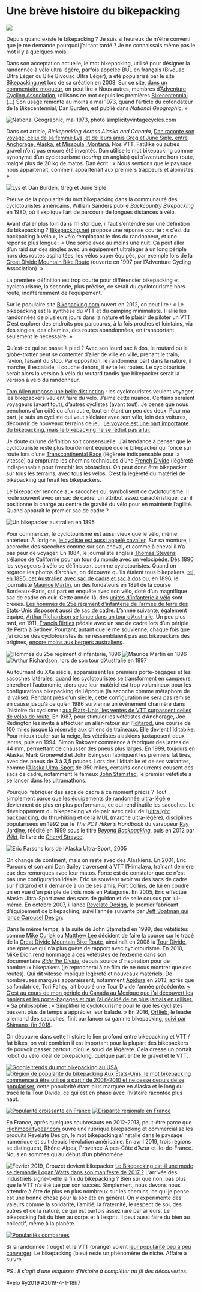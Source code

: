 # Une brève histoire du bikepacking

![](_i/IMG_3663.webp)

Depuis quand existe le bikepacking ? Je suis si heureux de m’être converti que je me demande pourquoi j’ai tant tardé ? Je ne connaissais même pas le mot il y a quelques mois.

Dans son acceptation actuelle, le mot bikepacking, utilisé pour désigner la randonnée à vélo ultra légère, parfois appelée BUL en français (Bivouac Ultra Léger ou Bike Bivouac Ultra Léger), a été popularisé par le site [Bikepacking.net](http://www.bikepacking.net/) lors de sa création en 2008. Sur ce site, [dans un commentaire moqueur](http://www.bikepacking.net/about/), on peut lire « Nous autres, membres d’[Adventure Cycling Association](https://www.adventurecycling.org/), utilisons ce mot depuis les premières [Bikecentennial](https://en.wikipedia.org/wiki/Bikecentennial) (…) Son usage remonte au moins à mai 1973, quand l’article du cofondateur de la Bikecentennial, Dan Burden, est publié dans *National Geographic*. »

![National Geographic, mai 1973, photo simplicityvintagecycles.com](_i/bkphis_03.webp)

Dans cet article, *Bickepacking Across Alaska and Canada*, [Dan raconte son voyage, celui de sa femme Lys, et de leurs amis Greg et June Siple, entre Anchorage, Alaska, et Missoula, Montana.](https://simplicityvintagecycles.com/2012/10/01/cycling-in-print-iv/) Nos VTT, FatBike ou autres gravel n’ont pas encore été inventés. Dan utilise le mot bikepacking comme synonyme d’un cyclotourisme (*touring* en anglais) qui s’aventure hors route, malgré plus de 20 kg de matos. Dan écrit : « Nous sentions que le paysage nous appartenait, comme il appartenait aux premiers trappeurs et alpinistes. »

![Lys et Dan Burden, Greg et June Siple ](_i/bkphis_04.webp)

Preuve de la popularité du mot bikepacking dans la communauté des cyclotouristes américains, William Sanders publie *Backcountry Bikepacking* en 1980, où il explique l’art de parcourir de longues distances à vélo.

Avant d’aller plus loin dans l’historique, il faut s’entendre sur une définition du bikepacking ? [Bikepacking.net](http://www.bikepacking.net/about/) propose une réponse courte : « c’est du backpaking à vélo », le vélo remplaçant le dos du randonneur, et une réponse plus longue : « Une sortie avec au moins une nuit. Ça peut aller d’un raid sur des singles avec un équipement ultraléger à un long périple hors des routes asphaltées, les vélos super équipés, par exemple lors de la [Great Divide Mountain Bike Route](https://en.wikipedia.org/wiki/Great_Divide_Mountain_Bike_Route) (ouverte en 1997 par l’Adventure Cycling Association). »

La première définition est trop courte pour différencier bikepacking et cyclotourisme, la seconde, plus précise, ce serait du cyclotourisme hors route, indifféremment de l’équipement.

Sur le populaire site [Bikepacking.com](http://www.bikepacking.com/bikepacking-101/) ouvert en 2012, on peut lire : « Le bikepacking est la synthèse du VTT et du camping minimaliste. Il allie les randonnées de plusieurs jours dans la nature et le plaisir de piloter un VTT. C’est explorer des endroits peu parcourus, à la fois proches et lointains, via des singles, des chemins, des routes abandonnées, en transportant seulement le nécessaire. »

Qu’est-ce qui se passe à pied ? Avec son lourd sac à dos, le routard ou le globe-trotter peut se contenter d’aller de ville en ville, prenant le train, l’avion, faisant du stop. Par opposition, le randonneur part dans la nature, il marche, il escalade, il couche dehors, il évite les routes. Le cyclotouriste serait alors la version à vélo du routard tandis que bikepacker serait la version à vélo du randonneur.

[Tom Allen propose une belle distinction](https://tomsbiketrip.com/whats-really-the-difference-between-bikepacking-cycle-touring/) : les cyclotouristes veulent voyager, les bikepackers veulent faire du vélo. J’aime cette nuance. Certains seraient voyageurs (avant tout), d’autres cyclistes (avant tout). Je pense que nous penchons d’un côté ou d’un autre, tout en étant un peu des deux. Pour ma part, je suis un cycliste qui veut s’éclater avec son vélo, loin des voitures, découvrir de nouveaux terrains de jeu. [Le voyage est une part importante du bikepacking, mais le bikepacking ne se réduit pas à lui.](bikepacking-optimisation-electrique.md)

Je doute qu’une définition soit consensuelle. J’ai tendance à penser que le cyclotouriste reste plus lourdement équipé que le bikepacker qui fonce sur route lors d’une [Transcontinental Race](https://www.transcontinental.cc/) (légèreté indispensable pour la vitesse) ou emprunte les chemins techniques d’une [French Divide](http://www.frenchdivide.com/) (légèreté indispensable pour franchir les obstacles). On peut donc être bikepacker sur tous les terrains, avec tous les vélos. C’est la légèreté du matériel de bikepacking qui ferait les bikepackers.

Le bikepacker renonce aux sacoches qui symbolisent de cyclotourisme. Il roule souvent avec un sac de cadre, un attribut assez caractéristique, car il positionne la charge au centre de gravité du vélo pour en maintenir l’agilité. Quand apparaît le premier sac de cadre ?

![Un bikepacker australien en 1895](_i/bkphis_05.webp)

Pour commencer, le cyclotourisme est aussi vieux que le vélo, même antérieur. À l’origine, [le cycliste est aussi appelé cavalier](http://velotextes.fr/spip.php?article4). Sur sa monture, il accroche des sacoches comme sur son cheval, et comme à cheval il n’a pas peur de voyager. En 1884, le journaliste anglais [Thomas Stevens](https://fr.wikipedia.org/wiki/Thomas_Stevens) s’élance de Californie pour un tour du monde avec un vélocipède. Dès 1890, les voyageurs à vélo se définissent comme cyclotouristes. Quand on regarde les photos d’archive, on découvre qu’ils étaient tous bikepakers, [tel, en 1895, cet Australien avec sac de cadre et sac à dos](http://cyclocult.tumblr.com/post/81691527040/returned-from-mt-ragged-rush-1000-miles-trip-in) ou, en 1896, le journaliste [Maurice Martin](https://fr.wikipedia.org/wiki/Maurice_Martin_(journaliste)), un des fondateurs en 1891 de la course Bordeaux-Paris, qui part en enquête avec son vélo, doté d’un magnifique sac de cadre en cuir. Cette année-là, des [unités d’infanterie à vélo](https://fr.wikipedia.org/wiki/Infanterie_cycliste) sont créées. [Les hommes du 25e régiment d’infanterie de l’armée de terre des États-Unis](https://www.upworthy.com/the-black-soldiers-who-biked-2000-miles-over-the-mountains-and-out-of-american-history) disposent aussi de sac de cadre. L’année suivante, également équipé, [Arthur Richardson se lance dans un tour d’Australie](https://historicalcycleclub.com.au/news/2018/2/18/arthur-richardson). Un peu plus tard, en 1911, [Francis Birtles](https://fr.wikipedia.org/wiki/Francis_Birtles) pédale avec un sac de cadre lors d’un périple de Perth à Sydney. Pourtant, autant que je me souvienne, chaque fois que j’ai croisé des cyclotouristes ils ne ressemblaient pas aux bikepackers des origines, [encore moins aux bergers australiens](https://veloaficionado.com/blog/australias-bicycle-riding-shearers-of-the-early-twentieth-century).

![Hommes du 25e régiment d’infanterie, 1896](_i/25thregiment_bicycles.webp)
![Maurice Martin en 1896](_i/mauricemartin1896-50559.webp)
![Arthur Richardson, lors de son tour d’Australie en 1897](_i/richardon.webp)

Au tournant du XXe siècle, apparaissent les premiers porte-bagages et les sacoches latérales, quand les cyclotouristes se transforment en campeurs, cherchent l’autonomie, alors que leur matériel est trop volumineux pour les configurations bikepacking de l’époque (la sacoche comme métaphore de la valise). Pendant près d’un siècle, cette configuration ne sera pas remise en cause jusqu’à ce qu’en 1986 survienne un évènement charnière dans l’histoire du cyclisme : [aux États-Unis, les ventes de VTT surpassent celles de vélos de route.](https://www.bicycling.com/rides/a20050866/a-history-of-alaskas-iditasport-bike-race/) En 1987, pour stimuler les vététistes d’Anchorage, Joe Redington les invite à effectuer un aller-retour sur l’[Iditarod](https://fr.wikipedia.org/wiki/Iditarod_Trail_Sled_Dog_Race), une course de 100 miles jusque là réservée aux chiens de traîneaux. Elle devient l’[Iditabike](https://iditasportalaska.com/). Pour mieux rouler sur la neige, les vététistes alaskiens juxtaposent deux jantes, puis en 1994, Simon Rakower commence à fabriquer des jantes de 44 mm, permettant de chausser des pneus plus larges. En 1999, toujours en Alaska, Mark Groneweld et John Evingson fabriquent les premiers fat tires, avec des pneus de 3 à 3,5 pouces. Lors des l’Iditabike et de ses variantes, comme l’[Alaska Ultra-Sport](http://www.iditarodtrailinvitational.com/) de 350 miles, certains concurrents cousent des sacs de cadre, notamment le fameux [John Stamstad](https://en.wikipedia.org/wiki/John_Stamstad), le premier vététiste à se lancer dans les ultramathons.

Pourquoi fabriquer des sacs de cadre à ce moment précis ? Tout simplement parce que [les équipements de randonnée ultra-légère](https://www.randonner-leger.org/wiki/doku.php?id=histoire_de_l_equipement_leger) deviennent de plus en plus performants, ce qui rend inutile les sacoches. Le développement du bikepacking va de pair avec celui de l’[ultralight backpacking](https://en.wikipedia.org/wiki/Ultralight_backpacking), du [thru-hiking](https://fr.wikipedia.org/wiki/Thru-hiking) et de la [MUL (marche ultra-légère)](https://fr.wikipedia.org/wiki/Marche_ultra-l%C3%A9g%C3%A8re), disciplines popularisées en 1992 par le *The PCT Hiker’s Handbook* du varappeur [Ray Jardine](https://en.wikipedia.org/wiki/Ray_Jardine), réédité en 1999 sous le titre [*Beyond Backpacking*](https://www.amazon.fr/Beyond-Backpacking-Jardines-Lightweight-Hiking/dp/0963235931), puis en 2012 par [*Wild*](https://www.amazon.fr/Wild-Cheryl-STRAYED/dp/2264062207/), le livre de [Cheryl Strayed](https://fr.wikipedia.org/wiki/Cheryl_Strayed).

![Eric Parsons lors de l’Alaska Ultra-Sport, 2005](_i/eric.webp)

On change de continent, mais on reste avec des Alaskiens. En 2001, Eric Parsons et son ami Dan Bailey traversent à VTT l’Himalaya, traînant derrière eux des remorques avec leur matos. Force est de constater que ce n’est pas une configuration idéale. Eric se souvient avoir vu des sacs de cadre sur l’Iditarod et il demande à un de ses amis, Fort Collins, de lui en coudre un en vue d’un périple de trois mois en Patagonie. En 2005, Eric effectue Alaska Ultra-Sport avec des sacs de guidon et de selle cousus par lui-même. En octobre 2007, il lance [Revelate Design](https://www.revelatedesigns.com/site/our-roots/), le premier fabricant d’équipement de bikepacking, suivi l’année suivante par [Jeff Boatman qui lance Carousel Design](http://www.highsierratopix.com/community/viewtopic.php?t=3635).

Dans le même temps, à la suite de John Stamstad en 1999, des vététistes comme [Mike Curiak](https://www.slowtwitch.com/Interview/The_Journey_of_Mike_Curiak_3311.html) ou [Matthew Lee](https://www.youtube.com/watch?v=xJqSc0lxpxk) décident de faire la course sur le tracé de la [Great Divide Mountain Bike Route](https://en.wikipedia.org/wiki/Great_Divide_Mountain_Bike_Route), ainsi naît en 2008 la [Tour Divide](https://en.wikipedia.org/wiki/Tour_Divide), une épreuve qui n’a plus guère de rapport avec cyclotourisme. En 2010, MiKe Dion rend hommage à ces vététistes de l’extrême dans son documentaire [*Ride the Divide*](https://vimeo.com/ondemand/14028), depuis source d’inspiration pour de nombreux bikepakers (je reprocherai à ce film de ne nous montrer que des routes). Qui dit vitesse implique légèreté et nouveaux matériels. De nombreuses marques apparaissent, notamment [Apidura](https://www.apidura.com) en 2013, après que sa fondatrice, Tori Fahey, ait bouclé une Tour Divide l’année précédente. [« C’est au cours de mon périple du Canada au Mexique que j’ai découvert les paniers et les porte-bagages et que j’ai décidé de ne plus jamais en utiliser. »](https://www.theguardian.com/lifeandstyle/2016/sep/02/on-the-ride-in-africa-i-realised-that-i-could-do-anything) Sa philosophie : « Simplifier le cyclotourisme pour le que les cyclistes passent plus de temps à apprécier leur balade. » En 2016, [Ortlieb](https://www.ortlieb.com/us/products/bikepacking), le leader allemand des sacoches, finit par lancer sa gamme bikepacking, [suivi par Shimano, fin 2018](https://bike.shimano.com/en-US/information/news/discover--the-new-pro-range-of-gravel-bars-and-bags.html).

On découvre dans cette histoire le lien profond entre bikepacking et VTT / fat bikes, on voit combien il est important pour la plupart des bikepackers de pouvoir passer partout, d’où le souci de légèreté. Cela dresse un portait robot du vélo idéal de bikepacking, quelque part entre le gravel et le VTT.

[![Google trends du mot bikepacking au USA](_i/bkphis_01.png)](https://trends.google.com/trends/explore?date=all&geo=US&q=bikepacking)
[![Région de popularité du bikepacking](_i/bkphis_02.gif)](https://trends.google.com/trends/explore?date=all&geo=US&q=bikepacking)
[Aux États-Unis, le mot bikepacking commence à être utilisé à partir de 2008-2010 et ne cesse depuis de se populariser](https://trends.google.com/trends/explore?date=all&geo=US&q=bikepacking), cette popularité étant plus marquée en Alaska et le long du tracé le la Tour Divide, ce qui est en phase avec l’histoire racontée plus haut.

[![Popularité croissante en France](_i/bkphis_03.gif)](https://trends.google.com/trends/explore?date=all&geo=FR&q=bikepacking)
[![Disparité régionale en France](_i/bkphis_04.gif)](https://trends.google.com/trends/explore?date=all&geo=FR&q=bikepacking)

En France, après quelques soubresauts en 2012-2013, peut-être parce que [Highmobilitygear.com](https://www.highmobilitygear.com/) ouvre une rubrique bikepacking et commercialise les produits Revelate Design, le mot bikepacking s’installe dans le paysage numérique et suit depuis l’évolution américaine. En avril 2019, trois régions se distinguent, Rhône-Alpes, Provence-Alpes-Côte d’Azur et Île-de-France. Nous en sommes qu’au début d’un phénomène.

![Février 2019, Crouzet devient bikepacker](_i/IMG_2979-1.webp)
[Le Bikepacking est-il une mode se demande Logan Watts dans son manifeste de 2017 ?](http://www.bikepacking.com/plog/manifesto/) L’arrivée des industriels signe-t-elle la fin du bikepacking ? Bien sûr que non, pas plus que le VTT n’a été tué par son succès. Simplement, nous devons nous attendre à être de plus en plus nombreux sur les chemins, ce qui je pense est une bonne chose pour la société en général. On y expérimente des valeurs comme la solidarité, l’amitié, la fraternité, le respect de soi, des autres et de la nature, ce qui est parfois assez rare par ailleurs. Le bikepacking fait du bien au corps et à l’esprit. Il peut aussi faire du bien au collectif, même à la planète.

[![Popularités comparées](_i/hbk06.png)](https://trends.google.com/trends/explore?date=all&geo=US&q=bikepacking,backpacking,MTB)

Si la randonnée (rouge) et le VTT (orange) voient [leur popularité peu à peu converger](https://trends.google.com/trends/explore?date=all&geo=US&q=bikepacking,backpacking,MTB). Le bikepacking (bleu) reste un phénomène de niche. Affaire à suivre.

*PS : Il s’agit d’une esquisse d’histoire à compléter au fil des découvertes.*

#velo #y2019 #2019-4-1-18h7
